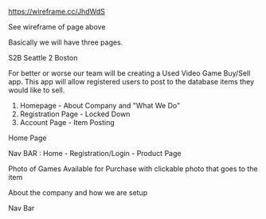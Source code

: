 https://wireframe.cc/JhdWdS

See wireframe of page above

Basically we will have three pages. 

S2B Seattle 2 Boston

For better or worse our team will be creating a Used Video Game Buy/Sell app. This app will allow registered users to post to the database items they would like to sell. 

1) Homepage - About Company and "What We Do"
2) Registration Page - Locked Down
3) Account Page - Item Posting

Home Page

Nav BAR : Home - Registration/Login - Product Page

Photo of Games Available for Purchase with clickable photo that goes to the item

About the company and how we are setup

Nav Bar 
